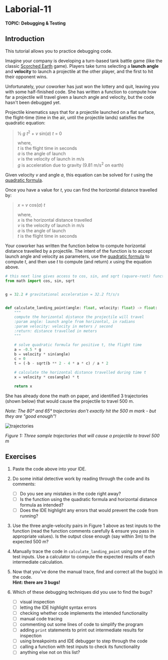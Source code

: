 # Laborial-11

**TOPIC: Debugging & Testing**

## Introduction
This tutorial allows you to practice debugging code.

Imagine your company is developing a turn-based tank battle game (like the classic [Scorched Earth](https://en.wikipedia.org/wiki/Scorched_Earth_(video_game)) game). Players take turns selecting a **launch angle** and **velocity** to launch a projectile at the other player, and the first to hit their opponent wins.

Unfortunately, your coworker has just won the lottery and quit, leaving you with some half-finished code. She has written a function to compute how far a projectile will travel given a launch angle and velocity, but the code hasn't been debugged yet.

Projectile kinematics says that for a projectile launched on a flat surface, the flight-time (time in the air, until the projectile lands) satisfies the quadratic equation:

> ½ *g t*<sup>2</sup> + *v* sin(*a*) *t* = 0
>  
> where,  <br>
> *t* is the flight time in seconds <br>
> *a* is the angle of launch  <br>
> *v* is the velocity of launch in m/s  <br>
> *g* is acceleration due to gravity (9.81 m/s<sup>2</sup> on earth) 

Given velocity *v* and angle *a*, this equation can be solved for *t* using the [quadratic formula](https://en.wikipedia.org/wiki/Quadratic_formula).

Once you have a value for _t_, you can find the horizontal distance travelled by:

> *x* = *v* cos(*a*) *t*
> 
> where,  <br>
> *x* is the horizontal distance travelled  <br>
> *v* is the velocity of launch in m/s  <br>
> *a* is the angle of launch  <br>
> *t* is the flight time in seconds

Your coworker has written the function below to compute horizontal distance travelled by a projectile. The intent of the function is to accept launch angle and velocity as parameters, use the [quadratic formula](https://en.wikipedia.org/wiki/Quadratic_formula) to compute *t*, and then use *t* to compute (and return) *x* using the equation above.

```python
# this next line gives access to cos, sin, and sqrt (square-root) functions
from math import cos, sin, sqrt  


g = 32.2 # gravitational acceleration = 32.2 ft/s/s


def calculate_landing_point(angle: float, velocity: float) -> float:
    """
    compute the horizontal distance the projectile will travel
    :param angle: launch angle from horizontal, in radians
    :param velocity: velocity in meters / second
    :return: distance travelled in meters
    """

    # solve quadratic formula for positive t, the flight time
    a = -0.5 * g
    b = velocity * sin(angle)
    c = 0
    t = (-b - sqrt(b ** 2 - 4 * a * c) / a * 2

    # calculate the horizontal distance travelled during time t
    x = velocity * cos(angle) * t

    return x
```


She has already done the math on paper, and identified 3 trajectories (shown below) that would cause the projectile to travel 500 m.

_Note: The 80° and 65° trajectories don't exactly hit the 500 m mark - but they are "good enough"!_

![trajectories](trajectories.png)

*Figure 1: Three sample trajectories that will cause a projectile to travel 500 m*

## Exercises
1. Paste the code above into your IDE. 
2. Do some initial detective work by reading through the code and its comments:
    - [ ] Do you see any mistakes in the code right away?
    - [ ] Is the function using the quadratic formula and horizontal distance formula as intended?
    - [ ] Does the IDE highlight any errors that would prevent the code from running?

3. Use the three angle-velocity pairs in Figure 1 above as test inputs to the function (read the function comments carefully & ensure you pass in appropriate values). Is the output close enough (say within 3m) to the expected 500 m?

4. Manually trace the code in `calculate_landing_point` using one of the test inputs. Use a calculator to compute the expected results of each intermediate calculation.

5. Now that you've done the manual trace, find and correct all the bug(s) in the code.  
   **Hint: there are 3 bugs!**

6. Which of these debugging techniques did you use to find the bugs?
    - [ ] visual inspection
    - [ ] letting the IDE highlight syntax errors
    - [ ] checking whether code implements the intended functionality
    - [ ] manual code tracing
    - [ ] commenting out some lines of code to simplify the program
    - [ ] adding `print` statements to print out intermediate results for inspection
    - [ ] using breakpoints and IDE debugger to step through the code
    - [ ] calling a function with test inputs to check its functionality
    - [ ] anything else not on this list?
